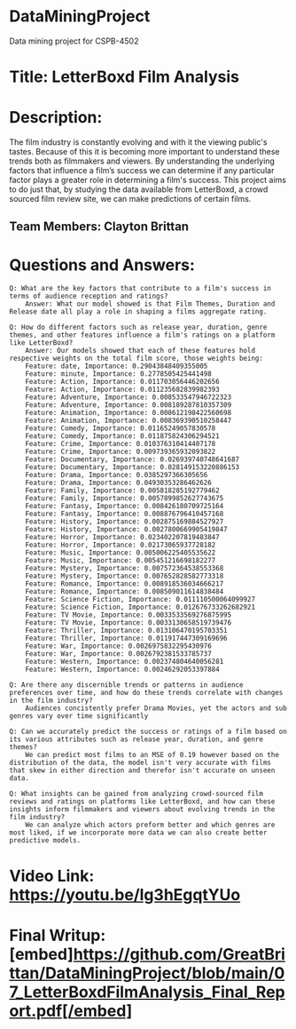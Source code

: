 # DataMiningProject
Data mining project for CSPB-4502

# Title: LetterBoxd Film Analysis

# Description:

The film industry is constantly evolving and with it the viewing public's tastes. Because of this it is becoming more important to understand these trends both as filmmakers and viewers. By understanding the underlying factors that influence a film’s success we can determine if any particular factor plays a greater role in determining a film's success. This project aims to do just that, by studying the data available from LetterBoxd, a crowd sourced film review site, we can make predictions of certain films. 


## Team Members: Clayton Brittan

# Questions and Answers: 

    Q: What are the key factors that contribute to a film's success in terms of audience reception and ratings?
        Answer: What our model showed is that Film Themes, Duration and Release date all play a role in shaping a films aggregate rating. 

    Q: How do different factors such as release year, duration, genre themes, and other features influence a film's ratings on a platform like LetterBoxd?
        Answer: Our models showed that each of these features hold respective weights on the total film score, those weights being:
        Feature: date, Importance: 0.29043848409355005
        Feature: minute, Importance: 0.2778505425441498
        Feature: Action, Importance: 0.011703056446202656
        Feature: Action, Importance: 0.011235682839982393
        Feature: Adventure, Importance: 0.008533547946722323
        Feature: Adventure, Importance: 0.008189287810357309
        Feature: Animation, Importance: 0.008612198422560698
        Feature: Animation, Importance: 0.008369390510258447
        Feature: Comedy, Importance: 0.01165249057830578
        Feature: Comedy, Importance: 0.011875824306294521
        Feature: Crime, Importance: 0.010376310414407178
        Feature: Crime, Importance: 0.009739365932093822
        Feature: Documentary, Importance: 0.026939740748641687
        Feature: Documentary, Importance: 0.028149153220886153
        Feature: Drama, Importance: 0.0385297366305656
        Feature: Drama, Importance: 0.04930353286462626
        Feature: Family, Importance: 0.005818285192779462
        Feature: Family, Importance: 0.0057899852627743675
        Feature: Fantasy, Importance: 0.008426180709725164
        Feature: Fantasy, Importance: 0.008876796410457168
        Feature: History, Importance: 0.002875169884527927
        Feature: History, Importance: 0.0027800669905419847
        Feature: Horror, Importance: 0.023402207819483847
        Feature: Horror, Importance: 0.02173065937728182
        Feature: Music, Importance: 0.005006225405535622
        Feature: Music, Importance: 0.005451216698182277
        Feature: Mystery, Importance: 0.007572364538553368
        Feature: Mystery, Importance: 0.007652828582773318
        Feature: Romance, Importance: 0.008918536034666217
        Feature: Romance, Importance: 0.008509011614838484
        Feature: Science Fiction, Importance: 0.011110500064099927
        Feature: Science Fiction, Importance: 0.012676733262682921
        Feature: TV Movie, Importance: 0.0033533569276875995
        Feature: TV Movie, Importance: 0.0033130658519739476
        Feature: Thriller, Importance: 0.013106470195703351
        Feature: Thriller, Importance: 0.011917447309169696
        Feature: War, Importance: 0.0026975832295430976
        Feature: War, Importance: 0.0026792381533785737
        Feature: Western, Importance: 0.002374804640056281
        Feature: Western, Importance: 0.00246292053397884

    Q: Are there any discernible trends or patterns in audience preferences over time, and how do these trends correlate with changes in the film industry?
        Audiences concistently prefer Drama Movies, yet the actors and sub genres vary over time significantly 

    Q: Can we accurately predict the success or ratings of a film based on its various attributes such as release year, duration, and genre themes?
        We can predict most films to an MSE of 0.19 however based on the distribution of the data, the model isn't very accurate with films that skew in either direction and therefor isn't accurate on unseen data. 

    Q: What insights can be gained from analyzing crowd-sourced film reviews and ratings on platforms like LetterBoxd, and how can these insights inform filmmakers and viewers about evolving trends in the film industry?
        We can analyze which actors preform better and which genres are most liked, if we incorporate more data we can also create better predictive models.

# Video Link: https://youtu.be/Ig3hEgqtYUo

# Final Writup: [embed]https://github.com/GreatBrittan/DataMiningProject/blob/main/07_LetterBoxdFilmAnalysis_Final_Report.pdf[/embed]


